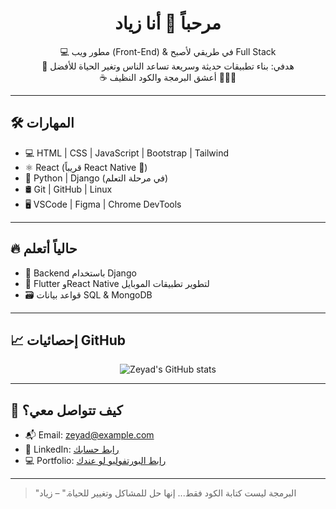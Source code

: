 <h1 align="center">مرحباً 👋 أنا زياد</h1>

<p align="center">
💻 مطور ويب (Front-End) & في طريقي لأصبح Full Stack<br>
🎯 هدفي: بناء تطبيقات حديثة وسريعة تساعد الناس وتغير الحياة للأفضل<br>
☕️ أعشق البرمجة والكود النظيف 👨🏻‍💻
</p>

---

## 🛠️ المهارات

- 💻 HTML | CSS | JavaScript | Bootstrap | Tailwind
- ⚛️ React (قريباً React Native 🚀)
- 🐍 Python | Django (في مرحلة التعلم)
- 🛢️ Git | GitHub | Linux
- 🖥️ VSCode | Figma | Chrome DevTools

---

## 🔥 حالياً أتعلم

- 🚀 Backend باستخدام Django
- 📱 Flutter وReact Native لتطوير تطبيقات الموبايل
- 🗃️ قواعد بيانات SQL & MongoDB

---

## 📈 إحصائيات GitHub

<p align="center">
  <img src="https://github-readme-stats.vercel.app/api?username=zeyad-pro&show_icons=true&theme=radical" alt="Zeyad's GitHub stats" />
</p>

---

## 🤝 كيف تتواصل معي؟

- 📬 Email: zeyad@example.com
- 💼 LinkedIn: [رابط حسابك](https://linkedin.com/in/username)
- 💻 Portfolio: [رابط البورتفوليو لو عندك](https://your-portfolio.com)

---

> "البرمجة ليست كتابة الكود فقط... إنها حل للمشاكل وتغيير للحياة." – زياد

